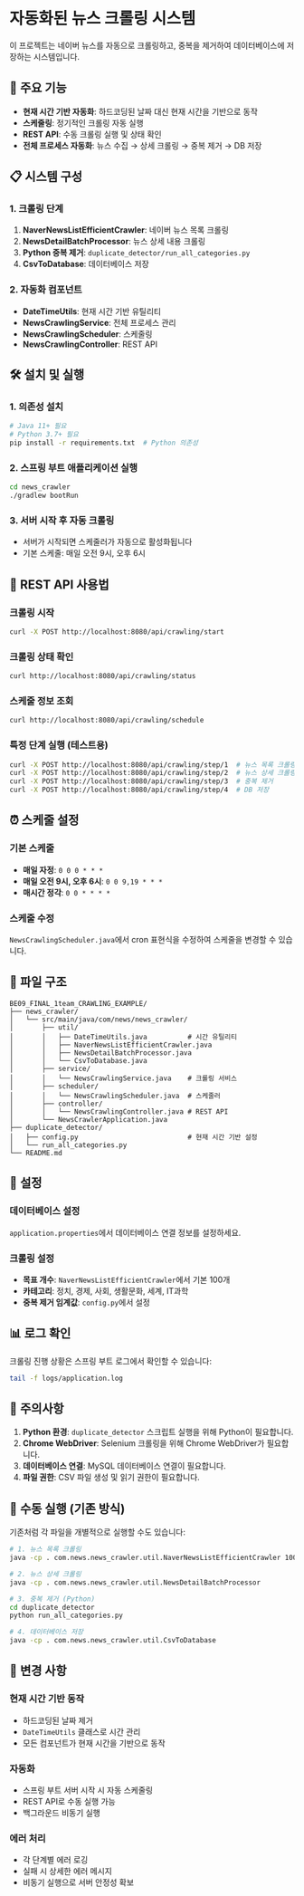 # 자동화된 뉴스 크롤링 시스템

이 프로젝트는 네이버 뉴스를 자동으로 크롤링하고, 중복을 제거하여 데이터베이스에 저장하는 시스템입니다.

## 🚀 주요 기능

- **현재 시간 기반 자동화**: 하드코딩된 날짜 대신 현재 시간을 기반으로 동작
- **스케줄링**: 정기적인 크롤링 자동 실행
- **REST API**: 수동 크롤링 실행 및 상태 확인
- **전체 프로세스 자동화**: 뉴스 수집 → 상세 크롤링 → 중복 제거 → DB 저장

## 📋 시스템 구성

### 1. 크롤링 단계

1. **NaverNewsListEfficientCrawler**: 네이버 뉴스 목록 크롤링
2. **NewsDetailBatchProcessor**: 뉴스 상세 내용 크롤링
3. **Python 중복 제거**: `duplicate_detector/run_all_categories.py`
4. **CsvToDatabase**: 데이터베이스 저장

### 2. 자동화 컴포넌트

- **DateTimeUtils**: 현재 시간 기반 유틸리티
- **NewsCrawlingService**: 전체 프로세스 관리
- **NewsCrawlingScheduler**: 스케줄링
- **NewsCrawlingController**: REST API

## 🛠️ 설치 및 실행

### 1. 의존성 설치

```bash
# Java 11+ 필요
# Python 3.7+ 필요
pip install -r requirements.txt  # Python 의존성
```

### 2. 스프링 부트 애플리케이션 실행

```bash
cd news_crawler
./gradlew bootRun
```

### 3. 서버 시작 후 자동 크롤링

- 서버가 시작되면 스케줄러가 자동으로 활성화됩니다
- 기본 스케줄: 매일 오전 9시, 오후 6시

## 📡 REST API 사용법

### 크롤링 시작

```bash
curl -X POST http://localhost:8080/api/crawling/start
```

### 크롤링 상태 확인

```bash
curl http://localhost:8080/api/crawling/status
```

### 스케줄 정보 조회

```bash
curl http://localhost:8080/api/crawling/schedule
```

### 특정 단계 실행 (테스트용)

```bash
curl -X POST http://localhost:8080/api/crawling/step/1  # 뉴스 목록 크롤링
curl -X POST http://localhost:8080/api/crawling/step/2  # 뉴스 상세 크롤링
curl -X POST http://localhost:8080/api/crawling/step/3  # 중복 제거
curl -X POST http://localhost:8080/api/crawling/step/4  # DB 저장
```

## ⏰ 스케줄 설정

### 기본 스케줄

- **매일 자정**: `0 0 0 * * *`
- **매일 오전 9시, 오후 6시**: `0 0 9,19 * * *`
- **매시간 정각**: `0 0 * * * *`

### 스케줄 수정

`NewsCrawlingScheduler.java`에서 cron 표현식을 수정하여 스케줄을 변경할 수 있습니다.

## 📁 파일 구조

```
BE09_FINAL_1team_CRAWLING_EXAMPLE/
├── news_crawler/
│   └── src/main/java/com/news/news_crawler/
│       ├── util/
│       │   ├── DateTimeUtils.java          # 시간 유틸리티
│       │   ├── NaverNewsListEfficientCrawler.java
│       │   ├── NewsDetailBatchProcessor.java
│       │   └── CsvToDatabase.java
│       ├── service/
│       │   └── NewsCrawlingService.java    # 크롤링 서비스
│       ├── scheduler/
│       │   └── NewsCrawlingScheduler.java  # 스케줄러
│       ├── controller/
│       │   └── NewsCrawlingController.java # REST API
│       └── NewsCrawlerApplication.java
├── duplicate_detector/
│   ├── config.py                           # 현재 시간 기반 설정
│   └── run_all_categories.py
└── README.md
```

## 🔧 설정

### 데이터베이스 설정

`application.properties`에서 데이터베이스 연결 정보를 설정하세요.

### 크롤링 설정

- **목표 개수**: `NaverNewsListEfficientCrawler`에서 기본 100개
- **카테고리**: 정치, 경제, 사회, 생활문화, 세계, IT과학
- **중복 제거 임계값**: `config.py`에서 설정

## 📊 로그 확인

크롤링 진행 상황은 스프링 부트 로그에서 확인할 수 있습니다:

```bash
tail -f logs/application.log
```

## 🚨 주의사항

1. **Python 환경**: `duplicate_detector` 스크립트 실행을 위해 Python이 필요합니다.
2. **Chrome WebDriver**: Selenium 크롤링을 위해 Chrome WebDriver가 필요합니다.
3. **데이터베이스 연결**: MySQL 데이터베이스 연결이 필요합니다.
4. **파일 권한**: CSV 파일 생성 및 읽기 권한이 필요합니다.

## 🔄 수동 실행 (기존 방식)

기존처럼 각 파일을 개별적으로 실행할 수도 있습니다:

```bash
# 1. 뉴스 목록 크롤링
java -cp . com.news.news_crawler.util.NaverNewsListEfficientCrawler 100

# 2. 뉴스 상세 크롤링
java -cp . com.news.news_crawler.util.NewsDetailBatchProcessor

# 3. 중복 제거 (Python)
cd duplicate_detector
python run_all_categories.py

# 4. 데이터베이스 저장
java -cp . com.news.news_crawler.util.CsvToDatabase
```

## 📝 변경 사항

### 현재 시간 기반 동작

- 하드코딩된 날짜 제거
- `DateTimeUtils` 클래스로 시간 관리
- 모든 컴포넌트가 현재 시간을 기반으로 동작

### 자동화

- 스프링 부트 서버 시작 시 자동 스케줄링
- REST API로 수동 실행 가능
- 백그라운드 비동기 실행

### 에러 처리

- 각 단계별 에러 로깅
- 실패 시 상세한 에러 메시지
- 비동기 실행으로 서버 안정성 확보
